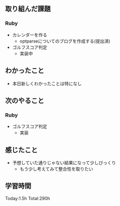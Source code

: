 ## 取り組んだ課題
### Ruby
- カレンダーを作る
  - optparseについてのブログを作成する(提出済)
- ゴルフスコア判定
  - 実装中
## わかったこと
- 本日新しくわかったことは特になし
## 次のやること
### Ruby
- ゴルフスコア判定
  - 実装
## 感じたこと
- 予想していた通りじゃない結果になって少しびっくり
  - もう少し考えてみて整合性を取りたい
## 学習時間
Today:1.5h Total:290h